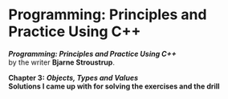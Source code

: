# Programming: Principles and Practice Using C++

**_Programming: Principles and Practice Using C++_**  
by the writer **Bjarne Stroustrup**.

**Chapter 3:**
***Objects, Types and Values***  
**Solutions I came up with for solving the exercises and the drill**